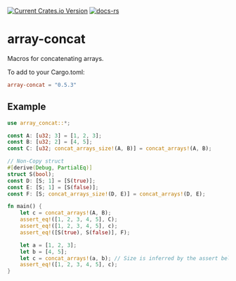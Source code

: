 [![Current Crates.io Version](https://img.shields.io/crates/v/array-concat.svg)](https://crates.io/crates/array-concat)
[![docs-rs](https://docs.rs/array-concat/badge.svg)](https://docs.rs/array-concat)

# array-concat

Macros for concatenating arrays.

To add to your Cargo.toml:
```toml
array-concat = "0.5.3"
```

## Example
```rust
use array_concat::*;

const A: [u32; 3] = [1, 2, 3];
const B: [u32; 2] = [4, 5];
const C: [u32; concat_arrays_size!(A, B)] = concat_arrays!(A, B);

// Non-Copy struct
#[derive(Debug, PartialEq)]
struct S(bool);
const D: [S; 1] = [S(true)];
const E: [S; 1] = [S(false)];
const F: [S; concat_arrays_size!(D, E)] = concat_arrays!(D, E);

fn main() {
    let c = concat_arrays!(A, B);
    assert_eq!([1, 2, 3, 4, 5], C);
    assert_eq!([1, 2, 3, 4, 5], c);
    assert_eq!([S(true), S(false)], F);

    let a = [1, 2, 3];
    let b = [4, 5];
    let c = concat_arrays!(a, b); // Size is inferred by the assert below
    assert_eq!([1, 2, 3, 4, 5], c);
}
```
